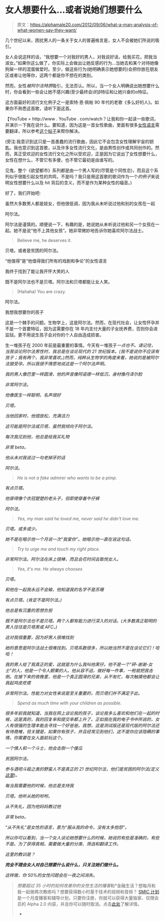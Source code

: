 # 女人想要什么…或者说她们想要什么

> 原文：<https://alphamale20.com/2012/09/06/what-a-man-analysis-of-what-women-say-they-want/>

几个世纪以来，困扰男人的一条关于女人的普遍格言是，女人不会被她们所说的吸引。

女人会说这样的话，“我想要一个对我好的男人，对我说好话，给我买花，把我当淑女。”如果你这么做了，你实际上会做出让她反感的行为...当她去和某个对待她像狗屎一样的混蛋做爱时。至少，做这些行为(她明确表示她想要的)会把你放在朋友区或者让他等你，这两个都是你不想在的类别。

然而，女性*被阿尔法特质*吸引，无法否认。所以，当一个女人明确说出她想要什么时，你会看到一些会让她不感兴趣(至少最终会)的β特征和让她兴奋的α特征。

这方面最好的流行文化例子之一是索特·恩·佩帕 90 年代的老歌《多么好的人》。如果你不熟悉这首歌，请听下面这首。

【YouTube = http://www . YouTube . com/watch？让我和你一起读一些歌词，并演示一下我在说什么。要知道，因为这是一首女性歌曲，里面有很多[女性语言](http://www.blackdragon-blog.com/2011/12/27/translating-woman-language-into-english/ "Translating Woman Language Into English")需要翻译，所以参考[这个帖子](http://www.blackdragon-blog.com/2011/12/27/translating-woman-language-into-english/ "Translating Woman Language Into English")来帮你解决。

(旁注:我意识到这只是一首愚蠢的流行歌曲，因此它不会包含女性理解宇宙的钥匙。我也意识到这首歌，以及许多女性流行文化，是由男性创作或共同创作的。然而，真正受欢迎的女性流行文化之所以受欢迎，正是因为它说出了女性想要什么，女性在想什么，不管它有多傻，也不管它最初是由谁写的。

见鬼，整个《欲望都市》系列都是由一个男人写的(尽管是个同性恋)，而且这个系列似乎很能引起女性的共鸣，不是吗？我只是用这首歌的歌词作为一个*的例子*来说明女性想要什么以及 hit 背后的含义，而不是作为某种女性的福音。)

好了，我们开始吧:

虽然大多数男人都是妓女，但他很低调，因为我从未听说过他和别的女孩在一起

阿尔法。

阿尔法是谨慎的。顺便说一下，有趣的是，她说她从未听说过他和另一个女孩在一起。她不是说“他不上其他女孩”。她非常微妙地告诉你她喜欢阿尔法战士。

> Believe me, he deserves it.

贝塔。或者是贫困的阿尔法。

“他值得”是“他值得我们所有的戏剧和争论”的女性语言

我终于找到了能让我开怀大笑的人

既不是阿尔法也不是贝塔。阿尔法和贝塔都能让女人笑。

> (Hahaha) You are crazy.

阿尔法。

我想我想要你的孩子

这是一个棘手的问题。生物学上，这是阿尔法。然而，在现代社会，让女性怀孕并不是一个首要特征，因为这需要你在 18 年内支付大量的子女抚养费，否则你会进监狱。更不用说生孩子会对你的个人自由造成损害。

生一堆孩子在 2000 年前是最重要的事情。今天有一堆孩子*一点也不。请记住，当我谈论阿尔法男性时，我总是在谈论现代的 21 世纪版本。(我不是说你不应该有孩子；我有两个，我非常喜欢。)然而，纯粹从生物学的角度来看，她说的是被阿尔法狼受孕。所以我很不情愿地说这是一个阿尔法声明。*

*我的男人像巴里一样圆滑，他的声音像阿诺德一样低沉，身材像丹泽尔脸*

*非常阿尔法。*

*他像医生一样聪明，名声很好*

*贝塔。*

*当他回家时，他很放松，充满活力*

*这可能是阿尔法或贝塔，虽然我倾向于阿尔法。*

*每次我见到他，他总是给我买礼物*

*非常 beta。*

*他从未对我说过一句老掉牙的话*

*阿尔法。*

> *He is not a fake admirer who wants to be a pimp.*

*有点贝塔。*

*他穿得像个衣冠楚楚的老头子，但即使穿着牛仔裤*

*阿尔法。*

> *Yes, my man said he loved me, never said he didn't love me.*

*贝塔。或多或少。*

*她不是在暗示他一个月说一次“我爱你”。她暗示他一直在说这句话。*

> *Try to urge me and touch my right place.*

*非常阿尔法。阿尔法在床上很棒，而且会花时间去取悦女人。*

> *Yes, it's me. He always chooses*

*贝塔。*

*和他在一起我永远不会输，他知道我的名字不是苏珊*

*有点贝塔。(肯定不是阿尔法。)*

*他总是有沉重的思想负担*

*既不是阿尔法也不是贝塔。两个人都有能力进行深入的对话。(大多数真正聪明的男人往往是贝塔男或 AFC。)*

*这对我很重要，因为好男人很难找到*

*她的意思是阿尔法战士很难找到。贝塔系数很多，所以她当然不是在谈论它们！哈哈！*

*我的男人给了我真正的爱，这就是为什么我叫他黑仔。他不是一个“砰-谢谢-女士”的人，他是一个令人颤栗的人。他从容不迫，做好每一件事，一枪就把我击倒。在接下来的夜晚里，他是一个真正圆滑的兄弟，从不匆忙，每次触摸他都会让我起鸡皮疙瘩*

*非常阿尔法。性能力对女性来说是至关重要的，而贝塔们并不满足于此。*

> *Spend as much time with your children as possible.*

*很多年前我就知道，当我在网上谈论我的孩子，谈论我多么喜欢和他们在一起的时候，这是真的，我的回复率和提交率都上升了。正如我在我的电子书中所说的，女人有很强的生理本能去寻找一个好爸爸。我想，这是测试版还是现代版的阿尔法还有待商榷，但关键是，如果你有孩子，并且经常见到他们，这不是你应该隐瞒的事情。你需要在女人面前玩这个。*

*一个情人和一个斗士，他会击倒一个傻瓜*

*贫困阿尔法。*

*参与酒吧斗殴之类的野蛮人不是真正的 21 世纪阿尔法，他们是贫困的阿尔法(定义[这里](http://www.blackdragon-blog.com/2012/07/26/the-three-types-of-men/ "The Three Types of Men"))。*

*每当我需要他的时候，他总是支持我*

*贝塔。他听从她的吩咐。*

*从不失礼，因为他妈妈教过他*

*非常 beta。*

*“从不失礼”是女性的语言，意为“服从我的命令，没有太多抱怨”。*

*所以你可以看到，当一个女人谈论她想要什么的时候，她说的有些是准确的，有些不是。为了获得真相，需要做大量的分类、筛选和翻译工作。*

*这里的教训是？*

***完全不理会女人对自己想要什么说什么，只关注她们做什么。***

*这样做，你 50%的女性问题会在一夜之间消失。*

> *想要超过 35 小时的如何改善你的女性生活的播客*和*金融生活？想每月和我一起做两次教练吗？想要获得数小时基于技术的视频和音频？ [SMIC 计划](https://alphamale20.kartra.com/page/vIL17)是一个月度播客和辅导计划，只要你注册，你就可以获得大量独家、仅限会员的 Alpha 2.0 内容，并且你可以随时取消。点击[此处](https://alphamale20.kartra.com/page/vIL17)了解详情。
> 
> *